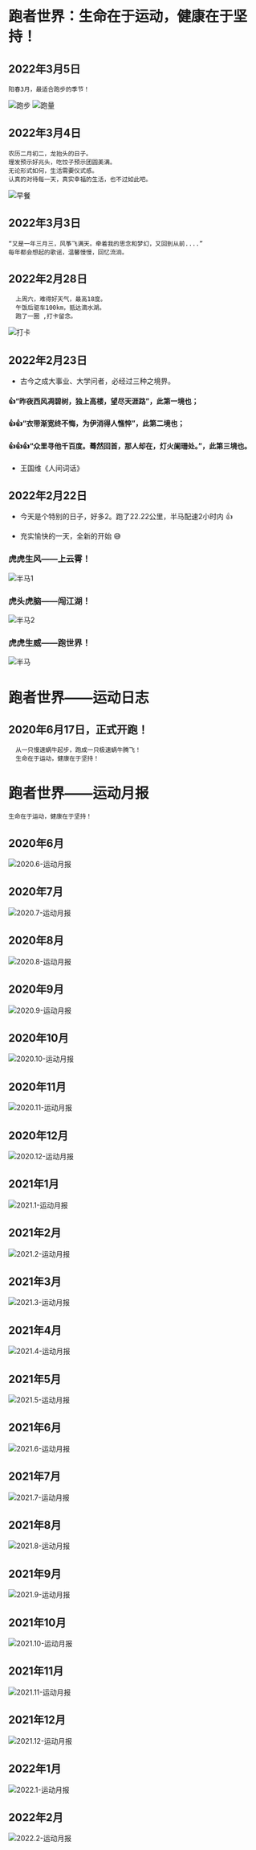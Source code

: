 # 跑者世界：生命在于运动，健康在于坚持！

## 2022年3月5日
```
阳春3月，最适合跑步的季节！
```
![跑步](./sport/run3.5a.jpg)
![跑量](./sport/run3.5.jpg)

## 2022年3月4日
```
农历二月初二，龙抬头的日子。
理发预示好兆头，吃饺子预示团圆美满。
无论形式如何，生活需要仪式感。
认真的对待每一天，真实幸福的生活，也不过如此吧。
```
![早餐](./life/早餐.jpg)

## 2022年3月3日
```
“又是一年三月三，风筝飞满天。牵着我的思念和梦幻，又回到从前....”
每年都会想起的歌谣，温馨慢慢，回忆流淌。
```

## 2022年2月28日
```
  上周六，难得好天气，最高18度。
  午饭后驱车100km，抵达滴水湖。
  跑了一圈 ,打卡留念。
```
![打卡](./img/dishuhu.png)

## 2022年2月23日
* 古今之成大事业、大学问者，必经过三种之境界。
####   :+1:“昨夜西风凋碧树，独上高楼，望尽天涯路”，此第一境也；
####   :+1::+1:“衣带渐宽终不悔，为伊消得人憔悴”，此第二境也；
####   :+1::+1::+1:“众里寻他千百度。蓦然回首，那人却在，灯火阑珊处。”，此第三境也。
- 王国维《人间词话》

## 2022年2月22日
*  今天是个特别的日子，好多2。跑了22.22公里，半马配速2小时内 :+1:
-  充实愉快的一天，全新的开始 😅
###  虎虎生风——上云霄！
![半马1](./sport/跑步_20220222_半马1.jpg)
### 虎头虎脑——闯江湖！
![半马2](./sport/跑步_20220222_半马2.jpg)
### 虎虎生威——跑世界！
![半马](./sport/跑步_20220222_半马_155.jpg)

# 跑者世界——运动日志
##  2020年6月17日，正式开跑！
```
  从一只慢速蜗牛起步，跑成一只极速蜗牛腾飞！
  生命在于运动，健康在于坚持！
```

# 跑者世界——运动月报
```
生命在于运动，健康在于坚持！
```
## 2020年6月
![2020.6-运动月报](./sport/月报_202006.jpg)
## 2020年7月
![2020.7-运动月报](./sport/月报_202007.jpg)
## 2020年8月
![2020.8-运动月报](./sport/月报_202008.jpg)
## 2020年9月
![2020.9-运动月报](./sport/月报_202009.jpg)
## 2020年10月
![2020.10-运动月报](./sport/月报_202010.jpg)
## 2020年11月
![2020.11-运动月报](./sport/月报_202011.jpg)
## 2020年12月
![2020.12-运动月报](./sport/月报_202012.jpg)
## 2021年1月
![2021.1-运动月报](./sport/月报_202101.jpg)
## 2021年2月
![2021.2-运动月报](./sport/月报_202102.jpg)
## 2021年3月
![2021.3-运动月报](./sport/月报_202103.jpg)
## 2021年4月
![2021.4-运动月报](./sport/月报_202104.jpg)
## 2021年5月
![2021.5-运动月报](./sport/月报_202105.jpg)
## 2021年6月
![2021.6-运动月报](./sport/月报_202106.jpg)
## 2021年7月
![2021.7-运动月报](./sport/月报_202107.jpg)
## 2021年8月
![2021.8-运动月报](./sport/月报_202108.jpg)
## 2021年9月
![2021.9-运动月报](./sport/月报_202109.jpg)
## 2021年10月
![2021.10-运动月报](./sport/月报_202110.jpg)
## 2021年11月
![2021.11-运动月报](./sport/月报_202111.jpg)
## 2021年12月
![2021.12-运动月报](./sport/月报_202112.jpg)
## 2022年1月
![2022.1-运动月报](./sport/月报_202201.jpg)
## 2022年2月
![2022.2-运动月报](./sport/月报_202202.jpg)
